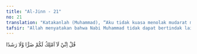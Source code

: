 ```yaml
---
title: "Al-Jinn - 21"
no: 21
translation: "Katakanlah (Muhammad), “Aku tidak kuasa menolak mudarat maupun mendatangkan kebaikan kepadamu.” "
tafsir: "Allah menyatakan bahwa Nabi Muhammad tidak dapat bertindak lain dalam persoalan tersebut, tidak sanggup memberi petunjuk, dan mendatangkan kebahagiaan atau kebajikan bagi mereka. Allah memerintahkan Nabi saw untuk menyampaikan kepada orang-orang kafir bahwa ia tidak dapat memberi suatu kemudaratan kepada mereka, baik dalam urusan agama maupun urusan dunia, dan tidak dapat pula memberi manfaat kepada mereka. Hanya Allah yang dapat berbuat demikian seluruhnya. Allah memiliki segala sesuatu dan Dialah yang Mahakuasa atas segala sesuatu. \n\nNabi Muhammad juga diperintahkan untuk bertawakal kepada Allah karena Dialah yang akan memberi pahala atas tindakannya yang baik. Dia pulalah yang akan memberi balasan kepada orang-orang kafir atas tindakan-tindakan buruk yang mereka lakukan. Hal ini berarti pula bahwa Nabi saw tidak akan meninggalkan dakwah walaupun orang-orang kafir terus menentang."
---
```


قُلْ اِنِّيْ لَآ اَمْلِكُ لَكُمْ ضَرًّا وَّلَا رَشَدًا 
